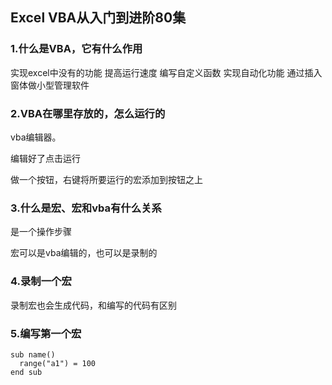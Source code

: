 ## Excel VBA从入门到进阶80集

### 1.什么是VBA，它有什么作用

实现excel中没有的功能
提高运行速度
编写自定义函数
实现自动化功能
通过插入窗体做小型管理软件

### 2.VBA在哪里存放的，怎么运行的

vba编辑器。

编辑好了点击运行

做一个按钮，右键将所要运行的宏添加到按钮之上

### 3.什么是宏、宏和vba有什么关系

是一个操作步骤

宏可以是vba编辑的，也可以是录制的

### 4.录制一个宏

录制宏也会生成代码，和编写的代码有区别

### 5.编写第一个宏

~~~
sub name()
  range("a1") = 100
end sub
~~~



